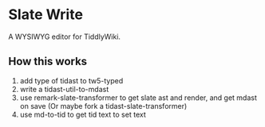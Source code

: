 # Slate Write

A WYSIWYG editor for TiddlyWiki.

## How this works

1. add type of tidast to tw5-typed
1. write a tidast-util-to-mdast
1. use remark-slate-transformer to get slate ast and render, and get mdast on save (Or maybe fork a tidast-slate-transformer)
1. use md-to-tid to get tid text to set text
